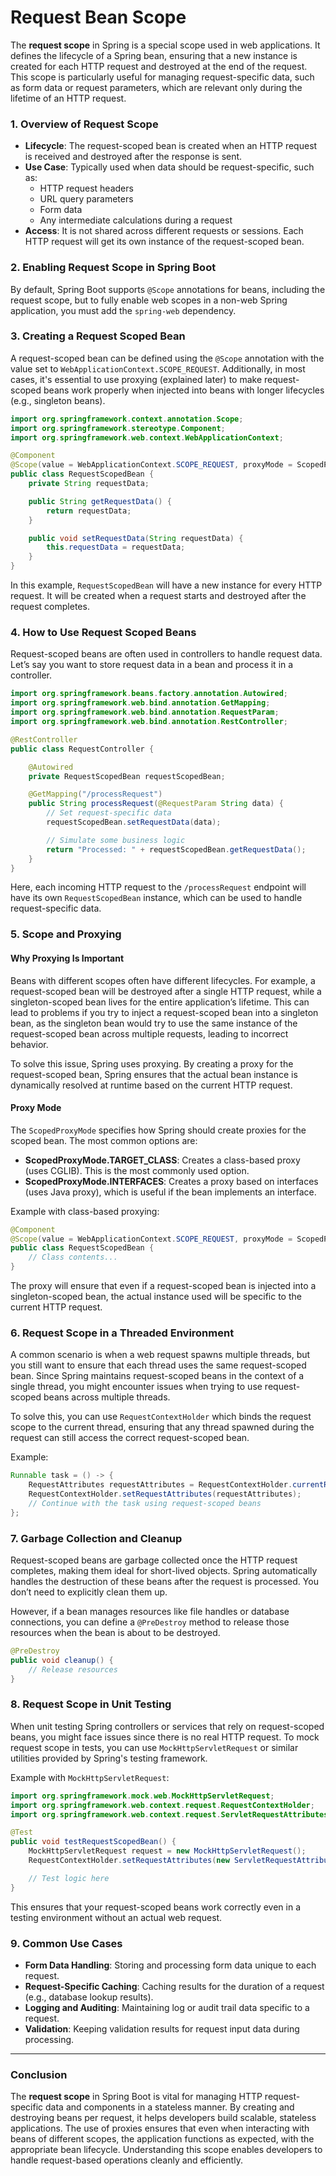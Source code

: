 # Request Bean Scope

The **request scope** in Spring is a special scope used in web applications. It defines the lifecycle of a Spring bean, ensuring that a new instance is created for each HTTP request and destroyed at the end of the request. This scope is particularly useful for managing request-specific data, such as form data or request parameters, which are relevant only during the lifetime of an HTTP request.

### 1. **Overview of Request Scope**

- **Lifecycle**: The request-scoped bean is created when an HTTP request is received and destroyed after the response is sent.
- **Use Case**: Typically used when data should be request-specific, such as:
  - HTTP request headers
  - URL query parameters
  - Form data
  - Any intermediate calculations during a request
- **Access**: It is not shared across different requests or sessions. Each HTTP request will get its own instance of the request-scoped bean.

### 2. **Enabling Request Scope in Spring Boot**

By default, Spring Boot supports `@Scope` annotations for beans, including the request scope, but to fully enable web scopes in a non-web Spring application, you must add the `spring-web` dependency.

### 3. **Creating a Request Scoped Bean**

A request-scoped bean can be defined using the `@Scope` annotation with the value set to `WebApplicationContext.SCOPE_REQUEST`. Additionally, in most cases, it's essential to use proxying (explained later) to make request-scoped beans work properly when injected into beans with longer lifecycles (e.g., singleton beans).

```java
import org.springframework.context.annotation.Scope;
import org.springframework.stereotype.Component;
import org.springframework.web.context.WebApplicationContext;

@Component
@Scope(value = WebApplicationContext.SCOPE_REQUEST, proxyMode = ScopedProxyMode.TARGET_CLASS)
public class RequestScopedBean {
    private String requestData;

    public String getRequestData() {
        return requestData;
    }

    public void setRequestData(String requestData) {
        this.requestData = requestData;
    }
}
```

In this example, `RequestScopedBean` will have a new instance for every HTTP request. It will be created when a request starts and destroyed after the request completes.

### 4. **How to Use Request Scoped Beans**

Request-scoped beans are often used in controllers to handle request data. Let’s say you want to store request data in a bean and process it in a controller.

```java
import org.springframework.beans.factory.annotation.Autowired;
import org.springframework.web.bind.annotation.GetMapping;
import org.springframework.web.bind.annotation.RequestParam;
import org.springframework.web.bind.annotation.RestController;

@RestController
public class RequestController {

    @Autowired
    private RequestScopedBean requestScopedBean;

    @GetMapping("/processRequest")
    public String processRequest(@RequestParam String data) {
        // Set request-specific data
        requestScopedBean.setRequestData(data);

        // Simulate some business logic
        return "Processed: " + requestScopedBean.getRequestData();
    }
}
```

Here, each incoming HTTP request to the `/processRequest` endpoint will have its own `RequestScopedBean` instance, which can be used to handle request-specific data.

### 5. **Scope and Proxying**

#### Why Proxying Is Important

Beans with different scopes often have different lifecycles. For example, a request-scoped bean will be destroyed after a single HTTP request, while a singleton-scoped bean lives for the entire application’s lifetime. This can lead to problems if you try to inject a request-scoped bean into a singleton bean, as the singleton bean would try to use the same instance of the request-scoped bean across multiple requests, leading to incorrect behavior.

To solve this issue, Spring uses proxying. By creating a proxy for the request-scoped bean, Spring ensures that the actual bean instance is dynamically resolved at runtime based on the current HTTP request.

#### Proxy Mode

The `ScopedProxyMode` specifies how Spring should create proxies for the scoped bean. The most common options are:

- **ScopedProxyMode.TARGET_CLASS**: Creates a class-based proxy (uses CGLIB). This is the most commonly used option.
- **ScopedProxyMode.INTERFACES**: Creates a proxy based on interfaces (uses Java proxy), which is useful if the bean implements an interface.

Example with class-based proxying:

```java
@Component
@Scope(value = WebApplicationContext.SCOPE_REQUEST, proxyMode = ScopedProxyMode.TARGET_CLASS)
public class RequestScopedBean {
    // Class contents...
}
```

The proxy will ensure that even if a request-scoped bean is injected into a singleton-scoped bean, the actual instance used will be specific to the current HTTP request.

### 6. **Request Scope in a Threaded Environment**

A common scenario is when a web request spawns multiple threads, but you still want to ensure that each thread uses the same request-scoped bean. Since Spring maintains request-scoped beans in the context of a single thread, you might encounter issues when trying to use request-scoped beans across multiple threads.

To solve this, you can use `RequestContextHolder` which binds the request scope to the current thread, ensuring that any thread spawned during the request can still access the correct request-scoped bean.

Example:

```java
Runnable task = () -> {
    RequestAttributes requestAttributes = RequestContextHolder.currentRequestAttributes();
    RequestContextHolder.setRequestAttributes(requestAttributes);
    // Continue with the task using request-scoped beans
};
```

### 7. **Garbage Collection and Cleanup**

Request-scoped beans are garbage collected once the HTTP request completes, making them ideal for short-lived objects. Spring automatically handles the destruction of these beans after the request is processed. You don’t need to explicitly clean them up.

However, if a bean manages resources like file handles or database connections, you can define a `@PreDestroy` method to release those resources when the bean is about to be destroyed.

```java
@PreDestroy
public void cleanup() {
    // Release resources
}
```

### 8. **Request Scope in Unit Testing**

When unit testing Spring controllers or services that rely on request-scoped beans, you might face issues since there is no real HTTP request. To mock request scope in tests, you can use `MockHttpServletRequest` or similar utilities provided by Spring's testing framework.

Example with `MockHttpServletRequest`:

```java
import org.springframework.mock.web.MockHttpServletRequest;
import org.springframework.web.context.request.RequestContextHolder;
import org.springframework.web.context.request.ServletRequestAttributes;

@Test
public void testRequestScopedBean() {
    MockHttpServletRequest request = new MockHttpServletRequest();
    RequestContextHolder.setRequestAttributes(new ServletRequestAttributes(request));

    // Test logic here
}
```

This ensures that your request-scoped beans work correctly even in a testing environment without an actual web request.

### 9. **Common Use Cases**

- **Form Data Handling**: Storing and processing form data unique to each request.
- **Request-Specific Caching**: Caching results for the duration of a request (e.g., database lookup results).
- **Logging and Auditing**: Maintaining log or audit trail data specific to a request.
- **Validation**: Keeping validation results for request input data during processing.

---

### **Conclusion**

The **request scope** in Spring Boot is vital for managing HTTP request-specific data and components in a stateless manner. By creating and destroying beans per request, it helps developers build scalable, stateless applications. The use of proxies ensures that even when interacting with beans of different scopes, the application functions as expected, with the appropriate bean lifecycle. Understanding this scope enables developers to handle request-based operations cleanly and efficiently.
